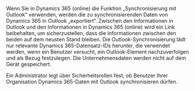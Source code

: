 Wenn Sie in Dynamics 365 (online) die Funktion „Synchronisierung mit Outlook“ verwenden, werden die zu synchronisierenden Daten von Dynamics 365 in Outlook „exportiert“. Zwischen den Informationen in Outlook und den Informationen in Dynamics 365 (online) wird ein Link beibehalten, um sicherzustellen, dass die Informationen zwischen den beiden auf dem neusten Stand bleiben. Die Outlook-Synchronisierung lädt nur relevante Dynamics 365-Datensatz-IDs herunter, die verwendet werden, wenn ein Benutzer versucht, ein Outlook-Element nachzuverfolgen und als Bezug festzulegen. Die Unternehmensdaten werden nicht auf dem Gerät gespeichert.  
  
 Ein Administrator legt über Sicherheitsrollen fest, ob Benutzer Ihrer Organisation Dynamics 365-Daten mit Outlook synchronisieren dürfen.